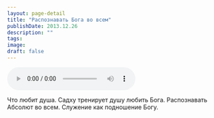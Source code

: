 ```yaml
---
layout: page-detail
title: "Распознавать Бога во всем"
publishDate: 2013.12.26
description: ""
tags:
image:
draft: false
---
```


<audio title="2013.12.26 - Распознавать Бога во всем.mp3" src="https://filer-api.advayta.org/v1.0/public/files/75112" controls=""></audio>

 Что любит душа. Садху тренирует душу любить Бога. Распознавать Абсолют во всем. Служение как подношение Богу. 

  

